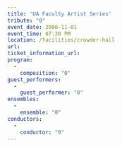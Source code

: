 ```yaml
---
title: 'UA Faculty Artist Series'
tribute: "0"
event_date: 2006-11-01
event_time: 07:30 PM
location: /facilities/crowder-hall
url: 
ticket_information_url: 
program: 
  -
    composition: "0"
guest_performers: 
  -
    guest_performer: "0"
ensembles: 
  -
    ensemble: "0"
conductors: 
  -
    conductor: "0"
---
```

